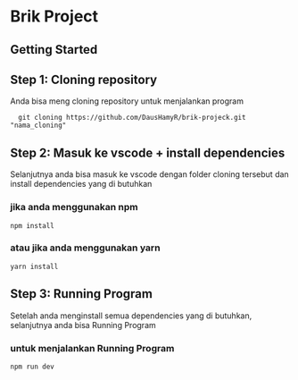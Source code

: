 # Brik Project
## Getting Started
## Step 1: Cloning repository
Anda bisa meng cloning repository untuk menjalankan program

```
  git cloning https://github.com/DausHamyR/brik-projeck.git "nama_cloning"
```

## Step 2: Masuk ke vscode + install dependencies
Selanjutnya anda bisa masuk ke vscode dengan folder cloning tersebut dan install dependencies yang di butuhkan

### jika anda menggunakan npm
```
npm install
```
### atau jika anda menggunakan yarn
``` 
yarn install
```

## Step 3: Running Program
Setelah anda menginstall semua dependencies yang di butuhkan, selanjutnya anda bisa Running Program 
### untuk menjalankan Running Program
```
npm run dev
```
